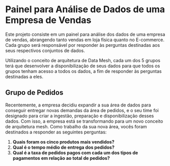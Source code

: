 # Painel para Análise de Dados de uma Empresa de Vendas

Este projeto consiste em um painel para análise dos dados de uma empresa de vendas, abrangendo tanto vendas em loja física quanto no E-commerce. Cada grupo será responsável por responder às perguntas destinadas aos seus respectivos conjuntos de dados.

Utilizando o conceito de arquitetura de Data Mesh, cada um dos 5 grupos terá que desenvolver a disponibilização de seus dados para que todos os grupos tenham acesso a todos os dados, a fim de responder às perguntas destinadas a eles.

## Grupo de Pedidos

Recentemente, a empresa decidiu expandir a sua área de dados para conseguir entregar novas demandas da área de pedidos, e o seu time foi designado para criar a ingestão, preparação e disponibilização desses dados. Com isso, a empresa está se transformando para um novo conceito de arquitetura mesh. Como trabalho da sua nova área, vocês foram destinados a responder as seguintes perguntas:

1. **Quais foram os cinco produtos mais vendidos?**
2. **Qual é o tempo médio de entrega dos pedidos?**
3. **Qual é a taxa de pedidos pagos com cada um dos tipos de pagamentos em relação ao total de pedidos?**
